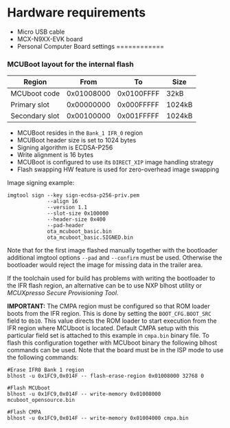 Hardware requirements
=====================
- Micro USB cable
- MCX-N9XX-EVK board
- Personal Computer
Board settings
============

### MCUBoot layout for the internal flash

| Region         | From       | To         | Size   |
|----------------|------------|------------|--------|
| MCUboot code   | 0x01008000 | 0x0100FFFF |   32kB |
| Primary slot   | 0x00000000 | 0x000FFFFF | 1024kB |
| Secondary slot | 0x00100000 | 0x001FFFFF | 1024kB |

- MCUBoot resides in the `Bank_1 IFR_0` region
- MCUBoot header size is set to 1024 bytes
- Signing algorithm is ECDSA-P256
- Write alignment is 16 bytes
- MCUBoot is configured to use its `DIRECT_XIP` image handling strategy
- Flash swapping HW feature is used for zero-overhead image swapping

Image signing example:

    imgtool sign --key sign-ecdsa-p256-priv.pem
                 --align 16
                 --version 1.1
                 --slot-size 0x100000
                 --header-size 0x400
                 --pad-header
                 ota_mcuboot_basic.bin
                 ota_mcuboot_basic.SIGNED.bin

Note that for the first image flashed manually together with the bootloader
additional imgtool options `--pad` and `--confirm` must be used. Otherwise
the bootloader would reject the image for missing data in the trailer area.

If the toolchain used for build has problems with writing the bootloader
to the IFR flash region, an alternative can be to use NXP blhost utility
or *MCUXpresso Secure Provisioning Tool*.

**IMPORTANT:**
The CMPA region must be configured so that ROM loader boots from the IFR
region. This is done by setting the `BOOT_CFG.BOOT_SRC` field to `0b10`. This
value directs the ROM loader to start execution from the IFR region where
MCUboot is located. Default CMPA setup with this particular field set is
attached to this example in `cmpa.bin` binary file.
To flash this configuration together with MCUboot binary the following blhost
commands can be used.  Note that the board must be in the ISP mode to use
the following commands:

    #Erase IFR0 Bank 1 region
    blhost -u 0x1FC9,0x014F -- flash-erase-region 0x01008000 32768 0

    #Flash MCUboot
    blhost -u 0x1FC9,0x014F -- write-memory 0x01008000 mcuboot_opensource.bin

    #Flash CMPA
    blhost -u 0x1FC9,0x014F -- write-memory 0x01004000 cmpa.bin
